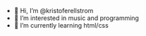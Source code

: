 - 👋 Hi, I’m @kristoferellstrom
- 👀 I’m interested in music and programming
- 🌱 I’m currently learning html/css
